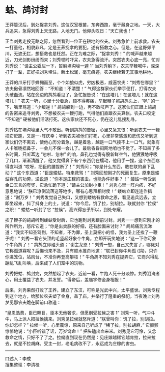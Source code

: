 # 蛄、鸪讨封

王莽篡汉后，到处捉拿刘秀。这位汉室根苗，东奔西跑，毫于藏身之地。一天，大兵追来，急得刘秀上天无路，入地无门。他仰头叹日：“天亡我也！”

正当刘秀走投无路之际，忽然看到一位正在耕地的农夫。刘秀急忙上前求救。农夫一打量他，相貌非凡，定是王荞捉拿的要犯，遂有搭救之心。但是，在这野郊平川，无遮无拦，想搭救也是枉然。正在为难之际，“捉拿刘秀！” 的喊声越来越近，刀光剑影纷纷而来；刘秀顿时吓呆，农夫急得流汗。突然农夫心底一亮，忙对刘秀说：“请主公委屈一下，暂躺墒沟壕一避 1” 当刘秀躺下，农夫举鞭喊牛，深深打了一犁，正好把刘秀埋住，新土松润，毫无痕迹，农夫继续若无其事地耕地。

王莽的爪牙打手蜂拥而至，个个如狼似虎，穷凶极恶，威逼农夫：“刘秀在哪里？” 农夫傲骨凛然地回答：“不知道！不清楚！” 气得这群家伙们举手便打，打得农夫头破血流。站在旁边的鸪鸪看见了，急忙报告说：“在这塔儿！在这塔儿！就在这塔儿！” 农夫一听，心里十分着急，顾不得疼痛，举起鞭子照鸪鸪头上，“叭” 的一下，嘴里骂道：“小叛逆！” 鸪鸪躲到一边，再不敢吱声了。这家伙们正跟上鸪鸪的告密来追寻刘秀，不想被农夫一鞭打跑，气得他们直跟农夫算帐。农夫口咬定 “不知道” 硬被他们活活打死。这伙家伙还不死心，仍在这儿乱搜乱寻。

刘秀钻在墒沟壕里大气不敢出。听到鸪鸪的告密，心里又急又恨：听到农夫一一鞭把它赶跑，又是一-阵庆幸；听到农夫被他们打死，心里非常感激和悲伤又听到这家伙们仍不离去，使他心历分着急，越是着急，越是一口气接不上一口气，就象有人卡喉咙捂鼻子，一会儿不保一会儿了。最后昏昏闷网地咱也不觉了。不知呆了多长时间，只听耳边 “忽啦、忽啦” 的响，鼻孔也觉得有股新鲜空气，他狠狠地呼吸了几口，渐渐清醒了，他又觉得鼻下有个东西仍在蠕动，他用手一捏，这个东西疼得直叫道 “哎呀，把臣的腰捏断了！” 刘秀问；“你是什么东西，敢在联的鼻下乱动？” 这个东西道：“臣是蝼蛄，特来救驾！” 刘秀回想刚才的死而复生，原来是蝼蛄穿孔的功劳，递说道：“你本是庄稼的害虫，也能办件好事？！” 蝼蛄一听受到金口玉言的夸奖，它急忙跪下道：“请主公加封小臣！” 刘秀心里一阵内疚，不好意思地说：“朕已潦倒流落这等地步，哪有心思拜相封侯！” 蝼蛄立即连连作揖道：“谢万岁！” 刘秀发觉自己失口，又想到蝼蛄有救命之恩，看见追兵远去，立即坐起来，抖了抖身上的土，说道：“你今后，饥了拉，别胡拉。联就封你 “拉侯” 之职！” 蝼蛄一听封了它 “拉候”，高兴得忘乎所以，到处夸耀。

挨了鞭子的鸪鸪听到蝼蛄受封后，它也跑到刘秀跟前讨封。刘秀一一想到它刚才的所作所为，怒斥它道；“你是出卖朕的好细，还有脸面来讨封？” 鸪鸪痛苦流涕道：“我实不知圣驾到，不知者，不为罪，圣上莫把小的怪，我为圣上还挨了一鞭子呢！” 刘秀一看它头顶的毛竖起好象个牛角，立即开玩笑地说：“这一下你可象个牛角鸪了！” 鸪鸪立即磕头道；“谢主龙恩！” 刘秀一想，自己又失言了，哪佬对它称孤道寡呢？后悔也来不及，只有顺水推舟地道：“联已封你牛角孤 (鸪)，只许你进笼位，站风台，不准你再登高攀枝！” 牛角鸪不知刘秀在提弄它，它商兴得乱蹦乱飞乱叫唤，后来成了人们笼中的玩物。

刘秀把蛄、鸪封完，突然想起了农夫，近前一看，牛跑人死十分淡惨。刘秀泪淹者心，用土覆益了农夫，并发誓。“得帝后，盖庙宇修金身相报！”

后来，刘秀果然打败了王养，建立了东汉，可称是光武中兴，太平盛世。刘秀专程到这个地方，给那位农夫塑了金身，盖了庙，并举行了隆重的祭祀。当夜晚上刘秀梦见那农夫跪在脚前口称道：

“皇恩浩费，臣已瞑目，臣本无他奢求，但愿别受拉候之害 1” 刘秀一听，气冲斗牛，马上派人把拉侯擒来。刘秀见拉侯就怒斥道：“朕曾叫你：饥了拉，别胡拉。你却怎样？” 拉候一听，心里震惊，原来自己听成了 “稀了拉，别拉胡麻，” 它颤颤惊惊地说：“小臣听错了话，万岁饶命！” 把头磕出血来米。刘秀见它可怜，又念救命之情，只好不了了之。拉候直到现在仍然是：见庄嫁越稀它越肯拉，拉来拉去，就是不拉胡麻。受主一封，老毛病改不了，永远成为庄稼的害虫。

---

口述人：李成  
搜集整理：李清桂
